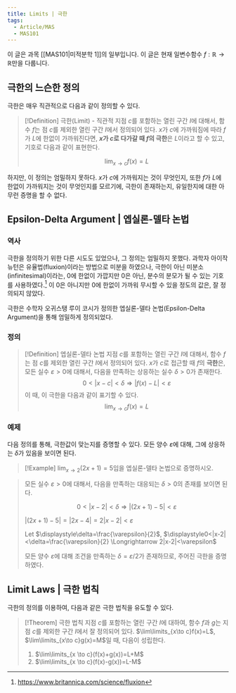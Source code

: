 ```yaml
---
title: Limits | 극한
tags:
  - Article/MAS
  - MAS101
---
```

이 글은 과목 [[MAS101|미적분학 1]]의 일부입니다. 이 글은 현재 일변수함수 $f: \mathbb{R} \to \mathbb{R}$만을 다룹니다.

## 극한의 느슨한 정의
극한은 매우 직관적으로 다음과 같이 정의할 수 있다.

> [!Definition] 극한(Limit) - 직관적
> 지점 $c$를 포함하는 열린 구간 $I$에 대해서, 함수 $f$는 점 $c$를 제외한 열린 구간 $I$에서 정의되어 있다. $x$가 $c$에 가까워짐에 따라 $f$가 $L$에 한없이 가까워진다면, **$x$가 $c$로 다가갈 때 $f$의 극한**은 $L$이라고 할 수 있고, 기호로 다음과 같이 표현한다.
> 
> $$
> \lim_{x \to c}f(x)=L
> $$

하지만, 이 정의는 엄밀하지 못하다. $x$가 $c$에 가까워지는 것이 무엇인지, 또한 $f$가 $L$에 한없이 가까워지는 것이 무엇인지를 모르기에, 극한이 존재하는지, 유일한지에 대한 아무런 증명을 할 수 없다.

## Epsilon-Delta Argument | 엡실론-델타 논법
### 역사
극한을 정의하기 위한 다른 시도도 있었으나, 그 정의는 엄밀하지 못했다. 과학자 아이작 뉴턴은 유율법(fluxion)이라는 방법으로 미분을 하였으나, 극한이 아닌 미분소(infinitesimal)이라는, 0에 한없이 가깝지만 0은 아닌, 분수의 분모가 될 수 있는 기호를 사용하였다.[^1] 이 0은 아니지만 0에 한없이 가까워 무시할 수 있을 정도의 값은, 잘 정의되지 않았다.

극한은 수학자 오귀스탱 루이 코시가 정의한 엡실론-델타 논법(Epsilon-Delta Argument)을 통해 엄밀하게 정의되었다.

### 정의
> [!Definition] 엡실론-델타 논법
> 지점 $c$를 포함하는 열린 구간 $I$에 대해서, 함수 $f$는 점 $c$를 제외한 열린 구간 $I$에서 정의되어 있다. $x$가 $c$로 접근할 때 $f$의 **극한**은, 모든 실수 $\varepsilon > 0$에 대해서, 다음을 만족하는 상응하는 실수 $\delta > 0$가 존재한다.
> $$
> 0 < |x-c| < \delta \Longrightarrow |f(x)-L|<\varepsilon
> $$
> 이 때, 이 극한을 다음과 같이 표기할 수 있다.
> $$
> \lim_{x \to c}f(x)=L
> $$
### 예제
다음 정의를 통해, 극한값이 맞는지를 증명할 수 있다. 모든 양수 $\varepsilon$에 대해, 그에 상응하는 $\delta$가 있음을 보이면 된다.
> [!Example]
> $\displaystyle\lim_{x \to 2} (2x+1)=5$임을 엡실론-델타 논법으로 증명하시오.


> 모든 실수 $\varepsilon>0$에 대해서, 다음을 만족하는 대응되는 $\delta>0$의 존재를 보이면 된다.
> 
> $$0<|x-2|<\delta \Longrightarrow |(2x+1)-5|<\varepsilon$$
> 
> $|(2x+1)-5| = |2x-4| = 2|x-2| < \varepsilon$
> 
> Let $\displaystyle\delta=\frac{\varepsilon}{2}$, $\displaystyle0<|x-2|<\delta=\frac{\varepsilon}{2} \Longrightarrow 2|x-2|<\varepsilon$
> 
> 모든 양수 $\varepsilon$에 대해 조건을 만족하는 $\delta=\varepsilon / 2$가 존재하므로, 주어진 극한을 증명하였다.

## Limit Laws | 극한 법칙
 극한의 정의를 이용하여, 다음과 같은 극한 법칙을 유도할 수 있다.
> [!Theorem] 극한 법칙
> 지점 $c$를 포함하는 열린 구간 $I$에 대하여, 함수 $f$과 $g$는 지점 $c$를 제외한 구간 $I$에서 잘 정의되어 있다. $\lim\limits_{x\to c}f(x)=L$, $\lim\limits_{x\to c}g(x)=M$일 때, 다음이 성립한다.
> 1. $\lim\limits_{x \to c}(f(x)+g(x))=L+M$
> 2. $\lim\limits_{x \to c}(f(x)-g(x))=L-M$





[^1]: https://www.britannica.com/science/fluxion